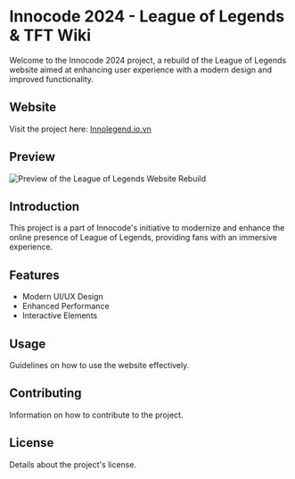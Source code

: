 # Innocode 2024 - League of Legends & TFT Wiki

Welcome to the Innocode 2024 project, a rebuild of the League of Legends website aimed at enhancing user experience with a modern design and improved functionality.

## Website

Visit the project here: [Innolegend.io.vn](https://innolegend.io.vn)

## Preview

![Preview of the League of Legends Website Rebuild](https://github.com/bin2209/innocode/assets/58648810/c174b6cf-6cfd-4bbd-9e76-47e0afbabf53)

## Introduction

This project is a part of Innocode's initiative to modernize and enhance the online presence of League of Legends, providing fans with an immersive experience.

## Features
- Modern UI/UX Design
- Enhanced Performance
- Interactive Elements

## Usage

Guidelines on how to use the website effectively.

## Contributing

Information on how to contribute to the project.

## License

Details about the project's license.
